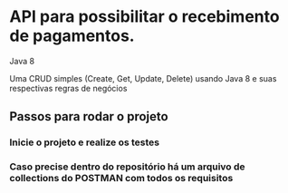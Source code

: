 # API para possibilitar o recebimento de pagamentos.

Java 8

Uma CRUD simples (Create, Get, Update, Delete) usando Java 8 e suas respectivas regras de negócios

## Passos para rodar o projeto

### Inicie o projeto e realize os testes

### Caso precise dentro do repositório há um arquivo de collections do POSTMAN com todos os requisitos
